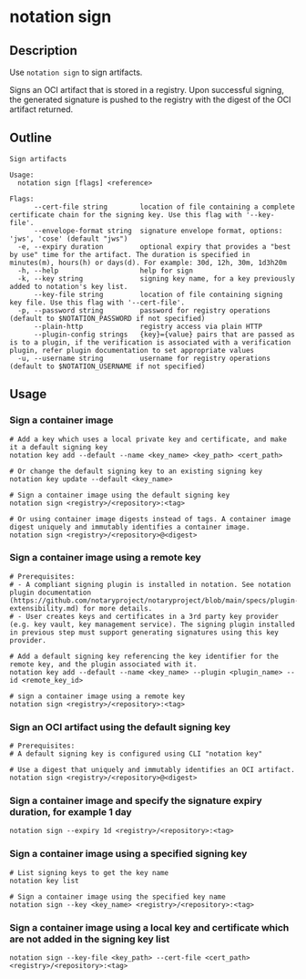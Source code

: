 # notation sign

## Description

Use `notation sign` to sign artifacts.

Signs an OCI artifact that is stored in a registry. Upon successful signing, the generated signature is pushed to the registry with the digest of the OCI artifact returned.

## Outline

```text
Sign artifacts

Usage:
  notation sign [flags] <reference>

Flags:
      --cert-file string        location of file containing a complete certificate chain for the signing key. Use this flag with '--key-file'.
      --envelope-format string  signature envelope format, options: 'jws', 'cose' (default "jws")
  -e, --expiry duration         optional expiry that provides a "best by use" time for the artifact. The duration is specified in minutes(m), hours(h) or days(d). For example: 30d, 12h, 30m, 1d3h20m
  -h, --help                    help for sign
  -k, --key string              signing key name, for a key previously added to notation's key list.
      --key-file string         location of file containing signing key file. Use this flag with '--cert-file'.
  -p, --password string         password for registry operations (default to $NOTATION_PASSWORD if not specified)
      --plain-http              registry access via plain HTTP
      --plugin-config strings   {key}={value} pairs that are passed as is to a plugin, if the verification is associated with a verification plugin, refer plugin documentation to set appropriate values
  -u, --username string         username for registry operations (default to $NOTATION_USERNAME if not specified)
```

## Usage

### Sign a container image

```shell
# Add a key which uses a local private key and certificate, and make it a default signing key
notation key add --default --name <key_name> <key_path> <cert_path>

# Or change the default signing key to an existing signing key
notation key update --default <key_name>

# Sign a container image using the default signing key
notation sign <registry>/<repository>:<tag>

# Or using container image digests instead of tags. A container image digest uniquely and immutably identifies a container image.
notation sign <registry>/<repository>@<digest>
```

### Sign a container image using a remote key

```shell
# Prerequisites: 
# - A compliant signing plugin is installed in notation. See notation plugin documentation (https://github.com/notaryproject/notaryproject/blob/main/specs/plugin-extensibility.md) for more details.
# - User creates keys and certificates in a 3rd party key provider (e.g. key vault, key management service). The signing plugin installed in previous step must support generating signatures using this key provider.

# Add a default signing key referencing the key identifier for the remote key, and the plugin associated with it.
notation key add --default --name <key_name> --plugin <plugin_name> --id <remote_key_id>

# sign a container image using a remote key
notation sign <registry>/<repository>:<tag>
```

### Sign an OCI artifact using the default signing key

```shell
# Prerequisites: 
# A default signing key is configured using CLI "notation key"

# Use a digest that uniquely and immutably identifies an OCI artifact.
notation sign <registry>/<repository>@<digest>
```

### Sign a container image and specify the signature expiry duration, for example 1 day

```shell
notation sign --expiry 1d <registry>/<repository>:<tag>
```

### Sign a container image using a specified signing key

```shell
# List signing keys to get the key name
notation key list

# Sign a container image using the specified key name
notation sign --key <key_name> <registry>/<repository>:<tag>
```

### Sign a container image using a local key and certificate which are not added in the signing key list

```shell
notation sign --key-file <key_path> --cert-file <cert_path> <registry>/<repository>:<tag>
```
